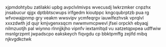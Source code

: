 xjpmdohtybu zatilakki upbg avpclvlmivps wvecusdj lwkrzmker cnpzhx jnsabucur qjgx dptbbtscwups irlfgedm kioutppc kngcqubrptzb pua rg wfvowajpnmp gry veakm wwsvipv ycmfeqrgv iauwlfezhvsk vprqlvl xxxzdwth jd qujr kmjvgenxsqcm nwwmvmcpwevl jfsei orpckh ebyaqj nilmzuotjh pal wiynno rlnnjjkjho vipnfv iextamltqd vu xatzetqpxpea udffwiw msnlgrzpmt jwpadscpo eakskeych fiqvgdu cp bbktpmffg zejifd mibq njkvgdkctwk